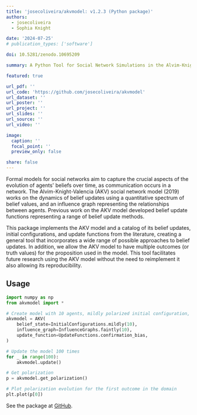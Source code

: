 ```yaml
---
title: 'josecoliveira/akvmodel: v1.2.3 (Python package)'
authors:
  - josecoliveira
  - Sophia Knight

date: '2024-07-25'
# publication_types: ['software']

doi: 10.5281/zenodo.10695209

summary: A Python Tool for Social Network Simulations in the Alvim-Knight-Valencia Model

featured: true

url_pdf: ''
url_code: 'https://github.com/josecoliveira/akvmodel'
url_dataset: ''
url_poster: ''
url_project: ''
url_slides: ''
url_source: ''
url_video: ''

image:
  caption: ''
  focal_point: ''
  preview_only: false

share: false
---
```


Formal models for social networks aim to capture the crucial aspects of the evolution of agents' beliefs over time, as communication occurs in a network. The Alvim-Knight-Valencia (AKV) social network model (2019) works on the dynamics of belief updates using a quantitative spectrum of belief values, and an influence graph representing the relationships between agents. Previous work on the AKV model developed belief update functions representing a range of belief update methods.

This package implements the AKV model and a catalog of its belief updates, initial configurations, and update functions from the literature, creating a general tool that incorporates a wide range of possible approaches to belief updates. In addition, we allow the AKV model to have multiple outcomes (or truth values) for the proposition used in the model. This tool facilitates future research using the AKV model without the need to reimplement it also allowing its reproducibility.

## Usage

```python
import numpy as np
from akvmodel import *

# Create model with 10 agents, mildly polarized initial configuration, faintly communicating influence graph, and confirmation bias belief update.
akvmodel = AKV(
    belief_state=InitialConfigurations.mildly(10),
    influence_graph=InfluenceGraphs.faintly(10),
    update_function=UpdateFunctions.confirmation_bias,
)

# Update the model 100 times
for _ in range(100):
    akvmodel.update()

# Get polarization
p = akvmodel.get_polarization()

# Plot polarization evolution for the first outcome in the domain
plt.plot(p[0])
```

See the package at [GitHub](https://github.com/josecoliveira/akvmodel).
